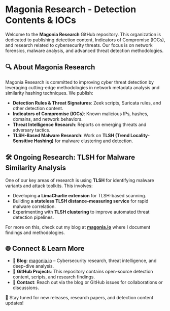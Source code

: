 # Magonia Research - Detection Contents & IOCs

Welcome to the **Magonia Research** GitHub repository. This organization is dedicated to publishing detection content, Indicators of Compromise (IOCs), and research related to cybersecurity threats. Our focus is on network forensics, malware analysis, and advanced threat detection methodologies.

## 🔍 About Magonia Research

Magonia Research is committed to improving cyber threat detection by leveraging cutting-edge methodologies in network metadata analysis and similarity hashing techniques. We publish:
- **Detection Rules & Threat Signatures**: Zeek scripts, Suricata rules, and other detection content.
- **Indicators of Compromise (IOCs)**: Known malicious IPs, hashes, domains, and network behaviors.
- **Threat Intelligence Research**: Reports on emerging threats and adversary tactics.
- **TLSH-Based Malware Research**: Work on **TLSH (Trend Locality-Sensitive Hashing)** for malware clustering and detection.

## 🛠 Ongoing Research: TLSH for Malware Similarity Analysis

One of our key areas of research is using **TLSH** for identifying malware variants and attack toolkits. This involves:
- Developing **a LimaCharlie extension** for TLSH-based scanning.
- Building **a stateless TLSH distance-measuring service** for rapid malware correlation.
- Experimenting with **TLSH clustering** to improve automated threat detection pipelines.

For more on this, check out my blog at **[magonia.io](https://magonia.io)** where I document findings and methodologies.

## 🌐 Connect & Learn More

- **📖 Blog**: [magonia.io](https://magonia.io) – Cybersecurity research, threat intelligence, and deep-dive analysis.
- **📂 GitHub Projects**: This repository contains open-source detection content, scripts, and research findings.
- **📧 Contact**: Reach out via the blog or GitHub issues for collaborations or discussions.

🚀 Stay tuned for new releases, research papers, and detection content updates!
